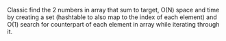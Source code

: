 Classic find the 2 numbers in array that sum to target, O(N) space and time by creating a set
(hashtable to also map to the index of each element) and O(1) search for counterpart of each
element in array while iterating through it.
